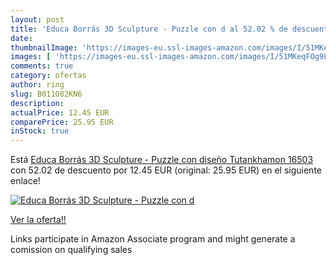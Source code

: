 ```yaml
---
layout: post
title: 'Educa Borrás 3D Sculpture - Puzzle con d al 52.02 % de descuento'
date: 
thumbnailImage: 'https://images-eu.ssl-images-amazon.com/images/I/51MKeqFOg9L._SL200_.jpg'
images: [ 'https://images-eu.ssl-images-amazon.com/images/I/51MKeqFOg9L._SL200_.jpg' ]
comments: true
category: ofertas
author: ring
slug: B011O82KN6
description:
actualPrice: 12.45 EUR
comparePrice: 25.95 EUR
inStock: true
---
```


Está [Educa Borrás 3D Sculpture - Puzzle con diseño Tutankhamon 16503](https://www.amazon.es/dp/B011O82KN6/?tag=tolees-21) con 52.02 de descuento por 12.45 EUR (original: 25.95 EUR) en el siguiente enlace!

[![Educa Borrás 3D Sculpture - Puzzle con d](https://images-eu.ssl-images-amazon.com/images/I/51MKeqFOg9L._SL200_.jpg)](https://www.amazon.es/dp/B011O82KN6/?tag=tolees-21)

[Ver la oferta!!](https://www.amazon.es/dp/B011O82KN6/?tag=tolees-21)

Links participate in Amazon Associate program and might generate a comission on qualifying sales


